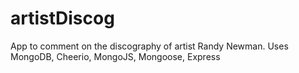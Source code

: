 # artistDiscog
App to comment on the discography of artist Randy Newman. Uses MongoDB, Cheerio, MongoJS, Mongoose, Express
